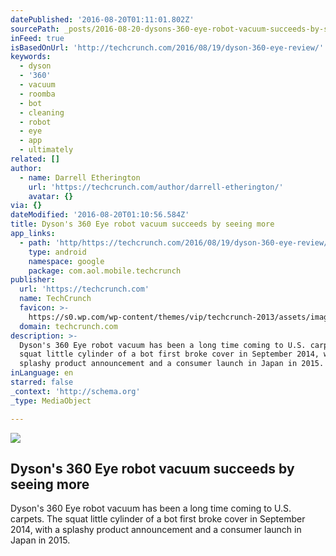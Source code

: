 ```yaml
---
datePublished: '2016-08-20T01:11:01.802Z'
sourcePath: _posts/2016-08-20-dysons-360-eye-robot-vacuum-succeeds-by-seeing-more.md
inFeed: true
isBasedOnUrl: 'http://techcrunch.com/2016/08/19/dyson-360-eye-review/'
keywords:
  - dyson
  - '360'
  - vacuum
  - roomba
  - bot
  - cleaning
  - robot
  - eye
  - app
  - ultimately
related: []
author:
  - name: Darrell Etherington
    url: 'https://techcrunch.com/author/darrell-etherington/'
    avatar: {}
via: {}
dateModified: '2016-08-20T01:10:56.584Z'
title: Dyson's 360 Eye robot vacuum succeeds by seeing more
app_links:
  - path: 'http/https://techcrunch.com/2016/08/19/dyson-360-eye-review/'
    type: android
    namespace: google
    package: com.aol.mobile.techcrunch
publisher:
  url: 'https://techcrunch.com'
  name: TechCrunch
  favicon: >-
    https://s0.wp.com/wp-content/themes/vip/techcrunch-2013/assets/images/favicon.ico
  domain: techcrunch.com
description: >-
  Dyson's 360 Eye robot vacuum has been a long time coming to U.S. carpets. The
  squat little cylinder of a bot first broke cover in September 2014, with a
  splashy product announcement and a consumer launch in Japan in 2015.
inLanguage: en
starred: false
_context: 'http://schema.org'
_type: MediaObject

---
```

<article style=""><img src="https://imgflo.herokuapp.com/graph/vahj1ThiexotieMo/680c1daf9f0b9f04ed77713f40f76d8d/noop?input=https%3A%2F%2Ftctechcrunch2011.files.wordpress.com%2F2016%2F08%2Fdyson-360-eye-2.jpg%26h%3D683" /><h1>Dyson's 360 Eye robot vacuum succeeds by seeing more</h1><p>Dyson's 360 Eye robot vacuum has been a long time coming to U.S. carpets. The squat little cylinder of a bot first broke cover in September 2014, with a splashy product announcement and a consumer launch in Japan in 2015.</p></article>